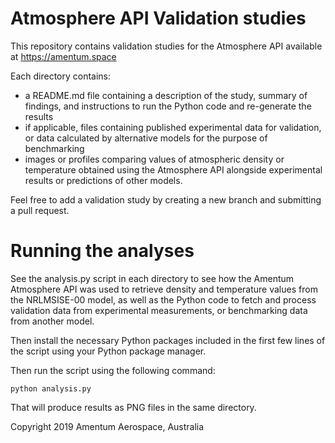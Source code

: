 # Atmosphere API Validation studies

This repository contains validation studies for the Atmosphere API available at https://amentum.space 

Each directory contains: 

- a README.md file containing a description of the study, summary of findings, and instructions to run the Python code and re-generate the results
- if applicable, files containing published experimental data for validation, or data calculated by alternative models for the purpose of benchmarking
- images or profiles comparing values of atmospheric density or temperature obtained using the Atmosphere API alongside experimental results or predictions of other models.

Feel free to add a validation study by creating a new branch and submitting a pull request. 

# Running the analyses

See the analysis.py script in each directory to see how the Amentum Atmosphere API was used to retrieve density and temperature values from the NRLMSISE-00 model, as well as the Python code to fetch and process validation data from experimental measurements, or benchmarking data from another model.

Then install the necessary Python packages included in the first few lines of the script using your Python package manager.

Then run the script using the following command:

    python analysis.py 

That will produce results as PNG files in the same directory. 

Copyright 2019 Amentum Aerospace, Australia
